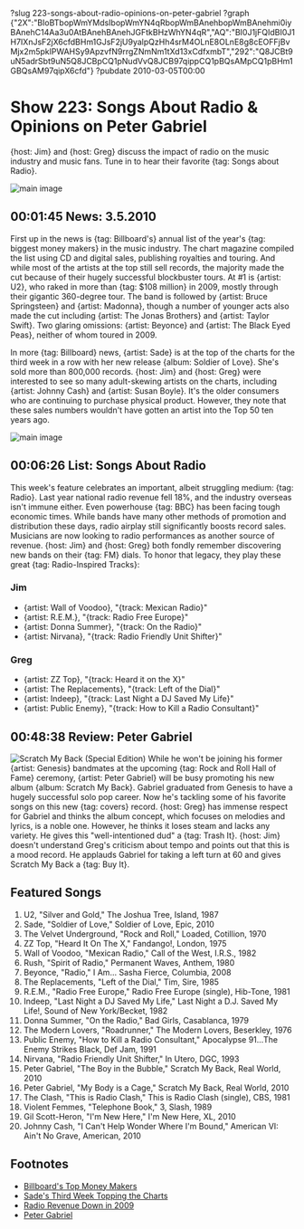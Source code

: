 ?slug 223-songs-about-radio-opinions-on-peter-gabriel
?graph {"2X":"BIoBTbopWmYMdsIbopWmYN4qRbopWmBAnehbopWmBAnehmi0iyBAnehC14Aa3u0AtBAnehBAnehJGFtkBHzWhYN4qR","AQ":"BI0J1jFQIdBI0J1H7IXnJsF2jX6cfdBHm1GJsF2jU9yalpQzHh4srM4OLnE8OLnE8g8cEOFFjBvMjx2m5pklPWAHSy9ApzvfN9rrgZNmNm1tXd13xCdfxmbT","292":"Q8JCBt9uN5adrSbt9uN5Q8JCBpCQ1pNudVvQ8JCB97qippCQ1pBQsAMpCQ1pBHm1GBQsAM97qipX6cfd"}
?pubdate 2010-03-05T00:00

# Show 223: Songs About Radio & Opinions on Peter Gabriel 
{host: Jim} and {host: Greg} discuss the impact of radio on the music industry and music fans. Tune in to hear their favorite {tag: Songs about Radio}. 

![main image](https://static.soundopinions.org/images/2010/radio.jpg)

## 00:01:45 News: 3.5.2010
First up in the news is {tag: Billboard's} annual list of the year's {tag: biggest money makers} in the music industry. The chart magazine compiled the list using CD and digital sales, publishing royalties and touring. And while most of the artists at the top still sell records, the majority made the cut because of their hugely successful blockbuster tours. At #1 is {artist: U2}, who raked in more than {tag: $108 million} in 2009, mostly through their gigantic 360-degree tour. The band is followed by {artist: Bruce Springsteen} and {artist: Madonna}, though a number of younger acts also made the cut including {artist: The Jonas Brothers} and {artist: Taylor Swift}. Two glaring omissions: {artist: Beyonce} and {artist: The Black Eyed Peas}, neither of whom toured in 2009.

In more {tag: Billboard} news, {artist: Sade} is at the top of the charts for the third week in a row with her new release {album: Soldier of Love}. She's sold more than 800,000 records. {host: Jim} and {host: Greg} were interested to see so many adult-skewing artists on the charts, including {artist: Johnny Cash} and {artist: Susan Boyle}. It's the older consumers who are continuing to purchase physical product. However, they note that these sales numbers wouldn't have gotten an artist into the Top 50 ten years ago.

![main image](https://static.soundopinions.org/assets/223/2X0.jpg)


## 00:06:26 List: Songs About Radio
This week's feature celebrates an important, albeit struggling medium: {tag: Radio}. Last year national radio revenue fell 18%, and the industry overseas isn't immune either. Even powerhouse {tag: BBC} has been facing tough economic times. While bands have many other methods of promotion and distribution these days, radio airplay still significantly boosts record sales. Musicians are now looking to radio performances as another source of revenue. {host: Jim} and {host: Greg} both fondly remember discovering new bands on their {tag: FM} dials. To honor that legacy, they play these great {tag: Radio-Inspired Tracks}:

### Jim
- {artist: Wall of Voodoo}, "{track: Mexican Radio}" 
- {artist: R.E.M.}, "{track: Radio Free Europe}" 
- {artist: Donna Summer}, "{track: On the Radio}"
- {artist: Nirvana}, "{track: Radio Friendly Unit Shifter}"

### Greg 
- {artist: ZZ Top}, "{track: Heard it on the X}"
- {artist: The Replacements}, "{track: Left of the Dial}"
- {artist: Indeep}, "{track: Last Night a DJ Saved My Life}"
- {artist: Public Enemy}, "{track: How to Kill a Radio Consultant}"

## 00:48:38 Review: Peter Gabriel
![Scratch My Back (Special Edition)](https://static.soundopinions.org/assets/223/2920.jpg)
While he won't be joining his former {artist: Genesis} bandmates at the upcoming {tag: Rock and Roll Hall of Fame} ceremony, {artist: Peter Gabriel} will be busy promoting his new album {album: Scratch My Back}. Gabriel graduated from Genesis to have a hugely successful solo pop career. Now he's tackling some of his favorite songs on this new {tag: covers} record. {host: Greg} has immense respect for Gabriel and thinks the album concept, which focuses on melodies and lyrics, is a noble one. However, he thinks it loses steam and lacks any variety. He gives this "well-intentioned dud" a {tag: Trash It}. {host: Jim} doesn't understand Greg's criticism about tempo and points out that this is a mood record. He applauds Gabriel for taking a left turn at 60 and gives Scratch My Back a {tag: Buy It}.


## Featured Songs
1. U2, "Silver and Gold," The Joshua Tree, Island, 1987
2. Sade, "Soldier of Love," Soldier of Love, Epic, 2010
3. The Velvet Underground, "Rock and Roll," Loaded, Cotillion, 1970
4. ZZ Top, "Heard It On The X," Fandango!, London, 1975
5. Wall of Voodoo, "Mexican Radio," Call of the West, I.R.S., 1982
6. Rush, "Spirit of Radio," Permanent Waves, Anthem, 1980
7. Beyonce, "Radio," I Am... Sasha Fierce, Columbia, 2008
8. The Replacements, "Left of the Dial," Tim, Sire, 1985
9. R.E.M., "Radio Free Europe," Radio Free Europe (single), Hib-Tone, 1981
10. Indeep, "Last Night a DJ Saved My Life," Last Night a D.J. Saved My Life!, Sound of New York/Becket, 1982
11. Donna Summer, "On the Radio," Bad Girls, Casablanca, 1979
12. The Modern Lovers, "Roadrunner," The Modern Lovers, Beserkley, 1976
13. Public Enemy, "How to Kill a Radio Consultant," Apocalypse 91...The Enemy Strikes Black,  Def Jam, 1991
14. Nirvana, "Radio Friendly Unit Shifter," In Utero, DGC, 1993
15. Peter Gabriel, "The Boy in the Bubble," Scratch My Back, Real World, 2010
16. Peter Gabriel, "My Body is a Cage," Scratch My Back, Real World, 2010 
17. The Clash, "This is Radio Clash," This is Radio Clash (single), CBS, 1981
18. Violent Femmes, "Telephone Book," 3, Slash, 1989
19. Gil Scott-Heron, "I'm New Here," I'm New Here, XL, 2010
20. Johnny Cash, "I Can't Help Wonder Where I'm Bound," American VI: Ain't No Grave, American, 2010

## Footnotes
- [Billboard's Top Money Makers](http://www.billboard.com/articles/news/959246/money-makers-page-4)
- [Sade's Third Week Topping the Charts](http://www.billboard.com/articles/news/959181/sade-clocks-third-week-at-no-1-on-billboard-200)
- [Radio Revenue Down in 2009](http://www.rab.com/public/pr/revenue_detail.cfm?id=115)
- [Peter Gabriel](http://petergabriel.com/)
